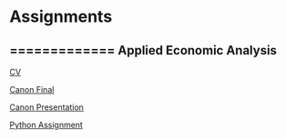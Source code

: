 # Assignments
=============
Applied Economic Analysis
-------------------------
[CV](https://github.com/rjcollier91/Assignments/blob/master/CV.md)

[Canon Final](https://github.com/rjcollier91/Assignments/blob/master/Canon12ECB-Edits.pdf)

[Canon Presentation](https://www.youtube.com/watch?v=o12Aai0v8ZY&feature=youtu.be)

[Python Assignment](https://github.com/u608931/c-varriale/blob/master/final%20assignment%20Python.ipynb)


